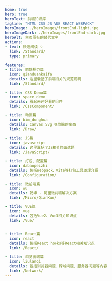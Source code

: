 ```yaml
---
home: true
hero: true
heroText: 前端知识库
tagline: "HTML CSS JS VUE REACT WEBPACK"
heroImage: ./heroImages/frontEnd-light.jpg
heroImageDark: ./heroImages/frontEnd-dark.jpg
heroAlt: 主页图标的替代文字
actions:
- text: 快速阅读 💡
  link: /Standard/
  type: primary

features:
- title: 前端规范篇
  icon: qianduankaifa
  details: 这里囊括了前端相关的规范说明
  link: /Standard/

- title: CSS Demo篇
  icon: space_demo
  details: 看起来还好看的组件
  link: /CssComponent/

- title: 动画篇
  icon: bim_donghua
  details: Canvas Svg 等烧脑的东西
  link: /Draw/

- title: JS篇
  icon: javascript
  details: 这里囊括了JS相关的面试题
  link: /JavaScript/

- title: 打包、配置篇
  icon: dabaopeizhi
  details: 包括Webpack、Vite等打包工具原理介绍
  link: /Configuration/

- title: 微前端篇
  icon: wu
  details: 乾坤 - 阿里微前端解决方案
  link: /Micro/QianKun/

- title: VUE篇
  icon: vue
  details: 包括Vue2、Vue3相关知识点
  link: /Vue/


- title: React篇
  icon: react
  details: 包括React hooks等React相关知识点
  link: /React/

- title: 浏览器端篇
  icon: liulanqi
  details: 包括浏览器问题、跨域问题、服务器问题等内容
  link: /Network/
---
```

